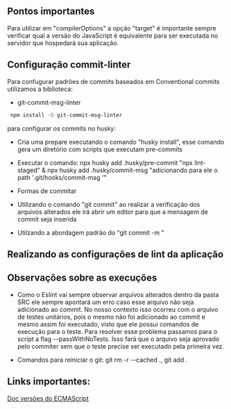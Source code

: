 ## Pontos importantes

Para utilizar em "compilerOptions" a opção "target" é importante sempre verificar qual a versão do JavaScript é equivalente para ser executada
no servidor que hospedará sua aplicação.

## Configuração commit-linter

Para confugurar padrões de commits baseados em Conventional commits utilizamos a biblioteca:

- git-commit-msg-linter

```sh
 npm install -D git-commit-msg-linter
```

para configurar os commits no husky:

- Cria uma prepare executando o comando "husky install", esse comando gera um diretório com scripts que executam pre-commits
- Executar o comando: npx husky add .husky/pre-commit "npx lint-staged" & npx husky add .husky/commit-msg "adicionando para ele o path '.git/hooks/commit-msg '"

- Formas de commitar

- Utilizando o comando "git commit" ao realizar a verificação dos arquivos alterados ele irá abrir um editor para que a mensagem de commit seja inserida
- Utilzando a abordagem padrão do "git commit -m <commit-msg>"

## Realizando as configurações de lint da aplicação

## Observações sobre as execuções

- Como o Eslint vai sempre observar arquivos alterados dentro da pasta SRC ele sempre apontará um erro caso esse arquivo não seja adicionado ao commit. No nosso contexto isso ocorreu com o arquivo de testes unitários, pois o mesmo não foi adicionado ao commit e mesmo assim foi executado, visto que ele possui comandos de execução para o teste. Para resolver esse problema passamos para o script a flag --passWithNoTests. Isso fará que o arquivo seja aprovado pelo commiter sem que o teste precise ser executado pela primeira vez.

- Comandos para reiniciar o git: git rm -r --cached ., git add .

## Links importantes:

<a href="https://node.green/#ES2015">Doc versões do ECMAScript</a>
